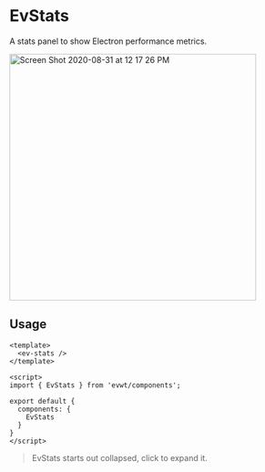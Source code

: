 # EvStats

A stats panel to show Electron performance metrics.

<img width="433" alt="Screen Shot 2020-08-31 at 12 17 26 PM" src="https://user-images.githubusercontent.com/611996/91747518-f280ec80-eb83-11ea-9c9e-5e1841171a09.png">

## Usage

```
<template>
  <ev-stats />
</template>

<script>
import { EvStats } from 'evwt/components';

export default {
  components: {
    EvStats
  }
}
</script>
```

> EvStats starts out collapsed, click to expand it.






